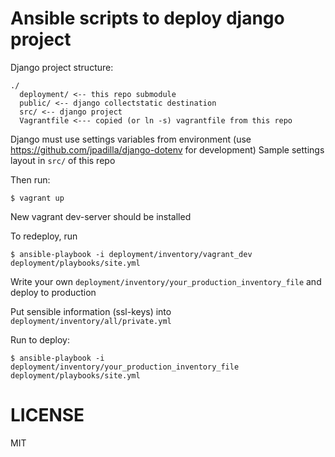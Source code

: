 Ansible scripts to deploy django project
===========

Django project structure:

```
./
  deployment/ <-- this repo submodule
  public/ <-- django collectstatic destination
  src/ <-- django project
  Vagrantfile <--- copied (or ln -s) vagrantfile from this repo
```
Django must use settings variables from environment (use https://github.com/jpadilla/django-dotenv for development)
Sample settings layout in ```src/``` of this repo

Then run:

```
$ vagrant up
```

New vagrant dev-server should be installed

To redeploy, run

```
$ ansible-playbook -i deployment/inventory/vagrant_dev deployment/playbooks/site.yml
```

Write your own ```deployment/inventory/your_production_inventory_file``` and deploy to production 


Put sensible information (ssl-keys) into ```deployment/inventory/all/private.yml```

Run to deploy:

```
$ ansible-playbook -i deployment/inventory/your_production_inventory_file deployment/playbooks/site.yml
```


# LICENSE

MIT

